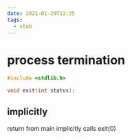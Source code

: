```yaml
---
date: 2021-01-29T13:35
tags: 
  - stub
---
```


# process termination

```c
#include <stdlib.h>

void exit(int status);
```

## implicitly

return from main implicitly calls exit(0)
